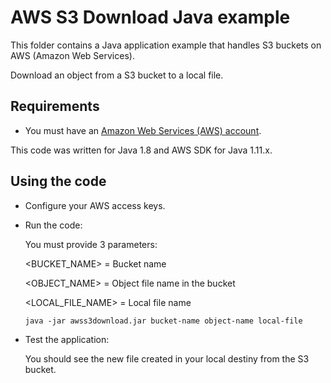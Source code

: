 # AWS S3 Download Java example

This folder contains a Java application example that handles S3 buckets on AWS (Amazon Web Services).

Download an object from a S3 bucket to a local file.




## Requirements

* You must have an [Amazon Web Services (AWS) account](http://aws.amazon.com/).

This code was written for Java 1.8 and AWS SDK for Java 1.11.x.




## Using the code

* Configure your AWS access keys.

* Run the code:

  You must provide 3 parameters:
  
  <BUCKET_NAME>     = Bucket name
  
  <OBJECT_NAME>     = Object file name in the bucket
  
  <LOCAL_FILE_NAME> = Local file name

  ```
  java -jar awss3download.jar bucket-name object-name local-file
  ```

* Test the application:

  You should see the new file created in your local destiny from the S3 bucket.
